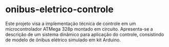 # onibus-eletrico-controle
Este projeto visa a implementação técnica de controle em um microcontrolador ATMega 328p montado em circuito. Apresenta-se a descrição de um sistema dinâmico para aplicação do controle, consistindo de modelo de ônibus elétrico simulado em kit Arduino.
